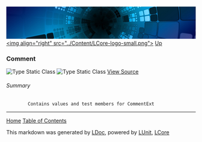 ![](../Content/LCore-banner-small.png "")
[&lt;img align=&quot;right&quot; src=&quot;../Content/LCore-logo-small.png&quot;&gt;](../../README.md)
[Up](../L.md)

### Comment
![Type Static Class](http://b.repl.ca/v1/Type-Static%20Class-lightgrey.png "")
![Type Static Class](http://b.repl.ca/v1/Type-Static%20Class-lightgrey.png "")
[View Source](../Extensions/Methods/L.cs#L)

###### Summary

            Contains values and test members for CommentExt
            



---

[Home](../../README.md) [Table of Contents](../../TableOfContents.md)

This markdown was generated by [LDoc](https://github.com/CodeSingularity/LDoc), powered by [LUnit](https://github.com/CodeSingularity/LUnit), [LCore](https://github.com/CodeSingularity/LCore)
